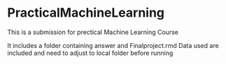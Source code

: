 # PracticalMachineLearning 

This is a submission for prectical Machine Learning Course

It includes a folder containing answer and Finalproject.rmd
Data used are included and need to adjust to local folder before running



